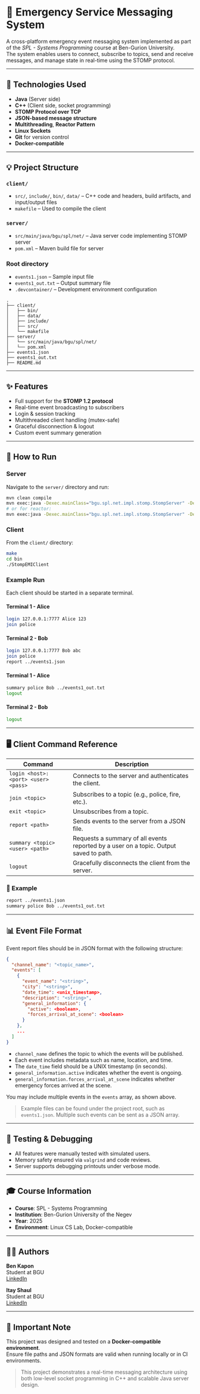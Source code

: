 # 🚨 Emergency Service Messaging System

A cross-platform emergency event messaging system implemented as part of the *SPL - Systems Programming* course at Ben-Gurion University.  
The system enables users to connect, subscribe to topics, send and receive messages, and manage state in real-time using the STOMP protocol.

---

## 🔧 Technologies Used

- **Java** (Server side)
- **C++** (Client side, socket programming)
- **STOMP Protocol over TCP**
- **JSON-based message structure**
- **Multithreading**, **Reactor Pattern**
- **Linux Sockets**
- **Git** for version control
- **Docker-compatible**

---

## 💡 Project Structure

### `client/`
- `src/`, `include/`, `bin/`, `data/` – C++ code and headers, build artifacts, and input/output files
- `makefile` – Used to compile the client

### `server/`
- `src/main/java/bgu/spl/net/` – Java server code implementing STOMP server
- `pom.xml` – Maven build file for server

### Root directory
- `events1.json` – Sample input file
- `events1_out.txt` – Output summary file
- `.devcontainer/` – Development environment configuration

```
.
├── client/
│   ├── bin/
│   ├── data/
│   ├── include/
│   ├── src/
│   └── makefile
├── server/
│   └── src/main/java/bgu/spl/net/
│   └── pom.xml
├── events1.json
├── events1_out.txt
├── README.md
```

---

## ✨ Features

- Full support for the **STOMP 1.2 protocol**
- Real-time event broadcasting to subscribers
- Login & session tracking
- Multithreaded client handling (mutex-safe)
- Graceful disconnection & logout
- Custom event summary generation

---

## 🚀 How to Run

### Server
Navigate to the `server/` directory and run:

```bash
mvn clean compile
mvn exec:java -Dexec.mainClass="bgu.spl.net.impl.stomp.StompServer" -Dexec.args="7777 tpc"
# or for reactor:
mvn exec:java -Dexec.mainClass="bgu.spl.net.impl.stomp.StompServer" -Dexec.args="7777 reactor"
```

### Client
From the `client/` directory:

```bash
make
cd bin
./StompEMIClient
```

### Example Run
Each client should be started in a separate terminal.

#### Terminal 1 - Alice
```bash
login 127.0.0.1:7777 Alice 123
join police
```

#### Terminal 2 - Bob
```bash
login 127.0.0.1:7777 Bob abc
join police
report ../events1.json
```

#### Terminal 1 - Alice
```bash
summary police Bob ../events1_out.txt
logout
```

#### Terminal 2 - Bob
```bash
logout
```

---

## 🖥️ Client Command Reference

| Command                                | Description |
|----------------------------------------|-------------|
| `login <host>:<port> <user> <pass>`   | Connects to the server and authenticates the client. |
| `join <topic>`                        | Subscribes to a topic (e.g., police, fire, etc.). |
| `exit <topic>`                        | Unsubscribes from a topic. |
| `report <path>`                       | Sends events to the server from a JSON file. |
| `summary <topic> <user> <path>`       | Requests a summary of all events reported by a user on a topic. Output saved to path. |
| `logout`                              | Gracefully disconnects the client from the server. |

### 📝 Example
```bash
report ../events1.json
summary police Bob ../events1_out.txt
```

---

## 📊 Event File Format
Event report files should be in JSON format with the following structure:

```json
{
  "channel_name": "<topic_name>",
  "events": [
    {
      "event_name": "<string>",
      "city": "<string>",
      "date_time": <unix_timestamp>,
      "description": "<string>",
      "general_information": {
        "active": <boolean>,
        "forces_arrival_at_scene": <boolean>
      }
    },
    ...
  ]
}
```

- `channel_name` defines the topic to which the events will be published.
- Each event includes metadata such as name, location, and time.
- The `date_time` field should be a UNIX timestamp (in seconds).
- `general_information.active` indicates whether the event is ongoing.
- `general_information.forces_arrival_at_scene` indicates whether emergency forces arrived at the scene.

You may include multiple events in the `events` array, as shown above.

> Example files can be found under the project root, such as `events1.json`.
Multiple such events can be sent as a JSON array.

---

## 🧪 Testing & Debugging
- All features were manually tested with simulated users.
- Memory safety ensured via `valgrind` and code reviews.
- Server supports debugging printouts under verbose mode.

---

## 🎓 Course Information
- **Course**: SPL - Systems Programming  
- **Institution**: Ben-Gurion University of the Negev  
- **Year**: 2025  
- **Environment**: Linux CS Lab, Docker-compatible  

---

## 🧑‍💻 Authors

**Ben Kapon**  
Student at BGU  
[LinkedIn](https://www.linkedin.com/in/ben-kapon1/)

**Itay Shaul**  
Student at BGU  
[LinkedIn](https://www.linkedin.com/in/itay-shaul/)

---

## 📝 Important Note
This project was designed and tested on a **Docker-compatible environment**.  
Ensure file paths and JSON formats are valid when running locally or in CI environments.

> This project demonstrates a real-time messaging architecture using both low-level socket programming in C++ and scalable Java server design.

